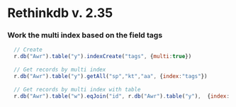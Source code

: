 # Rethinkdb v. 2.35


### Work the multi index based on the field tags

```Javascript
  // Create
  r.db("Awr").table("y").indexCreate("tags", {multi:true})
  
  // Get records by multi index
  r.db("Awr").table("y").getAll("sp","kt","aa", {index:"tags"}) 
  
  // Get records by multi index with table
  r.db("Awr").table("w").eqJoin("id", r.db("Awr").table("y"),  {index: "tags"}).zip()
    
```
